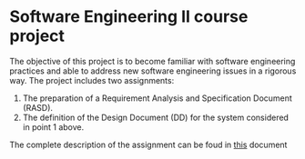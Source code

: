 # Software Engineering II course project 

The objective of this project is to become familiar with software engineering practices and able to address new software engineering issues in a rigorous way. The project includes two assignments:
1. The preparation of a Requirement Analysis and Specification Document (RASD).
2. The definition of the Design Document (DD) for the system considered in point 1 above.

The complete description of the assignment can be foud in [this](Project%20Assignment%202018-2019.pdf) document
